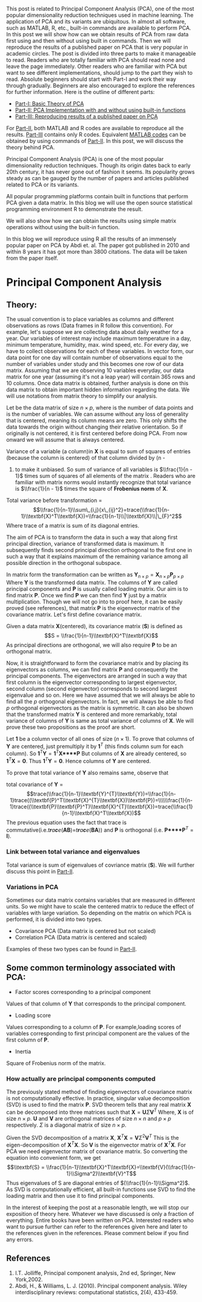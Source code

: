 This post is related to Principal Component Analysis (PCA), one of the
most popular dimensionality reduction techniques used in machine
learning. The application of PCA and its variants are ubiquitous. In
almost all software, such as MATLAB, R, etc., built-in commands are
available to perform PCA. In this post we will show how can we obtain
results of PCA from raw data first using and then without using built in
commands. Then we will reproduce the results of a published paper on PCA
that is very popular in academic circles. The post is divided into three
parts to make it manageable to read. Readers who are totally familiar
with PCA should read none and leave the page immediately. Other readers
who are familiar with PCA but want to see different implementations,
should jump to the part they wish to read. Absolute beginners should
start with Part-I and work their way through gradually. Beginners are
also encouraged to explore the references for further information. Here
is the outline of different parts:

-   [Part-I: Basic Theory of
    PCA](https://biswajitsahoo1111.wordpress.com/2018/12/28/principal-component-analysis---part-i/)
-   [Part-II: PCA Implementation with and without using built-in
    functions](https://biswajitsahoo1111.wordpress.com/2018/12/28/principal-component-analysis---part-ii/)
-   [Part-III: Reproducing results of a published paper on
    PCA](https://biswajitsahoo1111.wordpress.com/2018/12/28/principal-component-analysis---part-iii/)

For
[Part-II](https://biswajitsahoo1111.wordpress.com/2018/12/28/principal-component-analysis---part-ii/),
both MATLAB and R codes are available to reproduce all the results.
[Part-III](https://biswajitsahoo1111.wordpress.com/2018/12/28/principal-component-analysis---part-iii/)
contains only R codes. Equivalent [MATLAB
codes](https://github.com/biswajitsahoo1111/PCA/blob/master/pca_part_II_MATLAB_codes.pdf)
can be obtained by using commands of
[Part-II](https://biswajitsahoo1111.wordpress.com/2018/12/28/principal-component-analysis---part-ii/).
In this post, we will discuss the theory behind PCA.

Principal Component Analysis (PCA) is one of the most popular
dimensionality reduction techniques. Though its origin dates back to
early 20th century, it has never gone out of fashion it seems. Its
popularity grows steady as can be gauged by the number of papers and
articles published related to PCA or its variants.

All popular programming platforms contain built in functions that
perform PCA given a data matrix. In this blog we will use the open
source statistical programming environment R to demonstrate the result.

We will also show how we can obtain the results using simple matrix
operations without using the built-in function.

In this blog we will reproduce using R all the results of an immensely
popular paper on PCA by Abdi et. al. The paper got published in 2010 and
within 8 years it has got more than 3800 citations. The data will be
taken from the paper itself.

Principal Component Analysis
============================

Theory:
-------

The usual convention is to place variables as columns and different
observations as rows (Data frames in R follow this convention). For
example, let's suppose we are collecting data about daily weather for a
year. Our variables of interest may include maximum temperature in a
day, minimum temperature, humidity, max. wind speed, etc. For every day,
we have to collect observations for each of these variables. In vector
form, our data point for one day will contain number of observations
equal to the number of variables under study and this becomes one row of
our data matrix. Assuming that we are observing 10 variables everyday,
our data matrix for one year (assuming it's not a leap year) will
contain 365 rows and 10 columns. Once data matrix is obtained, further
analysis is done on this data matrix to obtain important hidden
information regarding the data. We will use notations from matrix theory
to simplify our analysis.

Let be the data matrix of size *n* × *p*, where is the number of data
points and is the number of variables. We can assume without any loss of
generality that is centered, meaning its column means are zero. This
only shifts the data towards the origin without changing their relative
orientation. So if originally is not centered, it is first centered
before doing PCA. From now onward we will assume that is always
centered.

Variance of a variable (a column)in **X** is equal to sum of squares of
entries (because the column is centered) of that column divided by (n -
1) to make it unbiased. So sum of variance of all variables is
$\\frac{1}{n - 1}$ times sum of squares of all elements of the matrix .
Readers who are familiar with matrix norms would instantly recognize
that total variance is $\\frac{1}{n - 1}$ times the square of
**Frobenius norm** of **X**.

Total variance before transformation =
$$\\frac{1}{n-1}\\sum\_{i,j}{x\_{ij}^2}=trace(\\frac{1}{n-1}\\textbf{X}^T\\textbf{X})=\\frac{1}{n-1}\\|\\textbf{X}\\|\_{F}^2$$
 Where trace of a matrix is sum of its diagonal entries.

The aim of PCA is to transform the data in such a way that along first
principal direction, variance of transformed data is maximum. It
subsequently finds second principal direction orthogonal to the first
one in such a way that it explains maximum of the remaining variance
among all possible direction in the orthogonal subspace.

In matrix form the transformation can be written as
**Y**<sub>*n* × *p*</sub> = **X**<sub>*n* × *p*</sub>**P**<sub>*p* × *p*</sub>
 Where **Y** is the transformed data matrix. The columns of **Y** are
called principal components and **P** is usually called loading matrix.
Our aim is to find matrix **P**. Once we find **P** we can then find
**Y** just by a matrix multiplication. Though we will not go into to
proof here, it can be easily proved (see references), that matrix **P**
is the eigenvector matrix of the covariance matrix. Let's first define
covariance matrix.

Given a data matrix **X**(centered), its covariance matrix (**S**) is
defined as
$$S = \\frac{1}{n-1}\\textbf{X}^T\\textbf{X}$$
 As principal directions are orthogonal, we will also require **P** to
be an orthogonal matrix.

Now, it is straightforward to form the covariance matrix and by placing
its eigenvectors as columns, we can find matrix **P** and consequently
the principal components. The eigenvectors are arranged in such a way
that first column is the eigenvector corresponding to largest
eigenvector, second column (second eigenvector) corresponds to second
largest eigenvalue and so on. Here we have assumed that we will always
be able to find all the *p* orthogonal eigenvectors. In fact, we will
always be able to find *p* orthogonal eigenvectors as the matrix is
symmetric. It can also be shown that the transformed matrix **Y** is
centered and more remarkably, total variance of columns of **Y** is same
as total variance of columns of **X**. We will prove these two
propositions as the proof are short.

Let **1** be a column vector of all ones of size (*n* × 1). To prove
that columns of **Y** are centered, just premultiply it by
**1**<sup>*T*</sup> (this finds column sum for each column). So
**1**<sup>*T*</sup>**Y** = **1**<sup>*T*</sup>**X****P**
 But columns of **X** are already centered, so
**1**<sup>*T*</sup>**X** = **0**. Thus **1**<sup>*T*</sup>**Y** = **0**.
Hence columns of **Y** are centered.

To prove that total variance of **Y** also remains same, observe that

total covariance of **Y** =
$$trace(\\frac{1}{n-1}\\textbf{Y}^{T}\\textbf{Y})=\\frac{1}{n-1}trace((\\textbf{P}^T\\textbf{X}^{T}\\textbf{X})\\textbf{P})=\\\\\\frac{1}{n-1}trace((\\textbf{P}\\textbf{P}^T)\\textbf{X}^{T}\\textbf{X})=trace(\\frac{1}{n-1}\\textbf{X}^T\\textbf{X})$$
 The previous equation uses the fact that trace is
commutative(i.e.*t**r**a**c**e*(**AB**)=*t**r**a**c**e*(**BA**)) and
**P** is orthogonal (i.e. **P****P**<sup>*T*</sup> = **I**).

### Link between total variance and eigenvalues

Total variance is sum of eigenvalues of covriance matrix (**S**). We
will further discuss this point in
[Part-II](https://biswajitsahoo1111.wordpress.com/2018/12/28/principal-component-analysis---part-ii/).

### Variations in PCA

Sometimes our data matrix contains variables that are measured in
different units. So we might have to scale the centered matrix to reduce
the effect of variables with large variation. So depending on the matrix
on which PCA is performed, it is divided into two types.

-   Covariance PCA (Data matrix is centered but not scaled)
-   Correlation PCA (Data matrix is centered and scaled)

Examples of these two types can be found in
[Part-II](https://biswajitsahoo1111.wordpress.com/2018/12/28/principal-component-analysis---part-ii/).

Some common terminology associated with PCA:
--------------------------------------------

-   Factor scores corresponding to a principal component

Values of that column of **Y** that corresponds to the principal
component.

-   Loading score

Values corresponding to a column of **P**. For example,loading scores of
variables corresponding to first principal component are the values of
the first column of **P**.

-   Inertia

Square of Frobenius norm of the matrix.

### How actually are principal components computed

The previously stated method of finding eigenvectors of covariance
matrix is not computationally effective. In practice, singular value
decomposition (SVD) is used to find the matrix **P**. SVD theorem tells
that any real matrix **X** can be decomposed into three matrices such
that
**X** = **U***Σ***V**<sup>*T*</sup>
 Where, **X** is of size *n* × *p*. **U** and **V** are orthogonal
matrices of size *n* × *n* and *p* × *p* respectively. *Σ* is a diagonal
matrix of size *n* × *p*.

Given the SVD decomposition of a matrix **X**,
**X**<sup>*T*</sup>**X** = **V***Σ*<sup>2</sup>**V**<sup>*T*</sup>
 This is the eigen-decomposition of **X**<sup>*T*</sup>**X**. So **V**
is the eigenvector matrix of **X**<sup>*T*</sup>**X**. For PCA we need
eigenvector matrix of covariance matrix. So converting the equation into
convenient form, we get
$$\\textbf{S} = \\frac{1}{n-1}\\textbf{X}^T\\textbf{X}=\\textbf{V}(\\frac{1}{n-1}\\Sigma^2)\\textbf{V}^T$$
 Thus eigenvalues of S are diagonal entries of
$(\\frac{1}{n-1}\\Sigma^2)$. As SVD is computationally efficient, all
built-in functions use SVD to find the loading matrix and then use it to
find principal components.

In the interest of keeping the post at a reasonable length, we will stop
our exposition of theory here. Whatever we have discussed is only a
fraction of everything. Entire books have been written on PCA.
Interested readers who want to pursue further can refer to the
references given here and later to the references given in the
references. Please comment below if you find any errors.

References
----------

1.  I.T. Jolliffe, Principal component analysis, 2nd ed, Springer, New
    York,2002.
2.  Abdi, H., & Williams, L. J. (2010). Principal component analysis.
    Wiley interdisciplinary reviews: computational statistics, 2(4),
    433-459.
